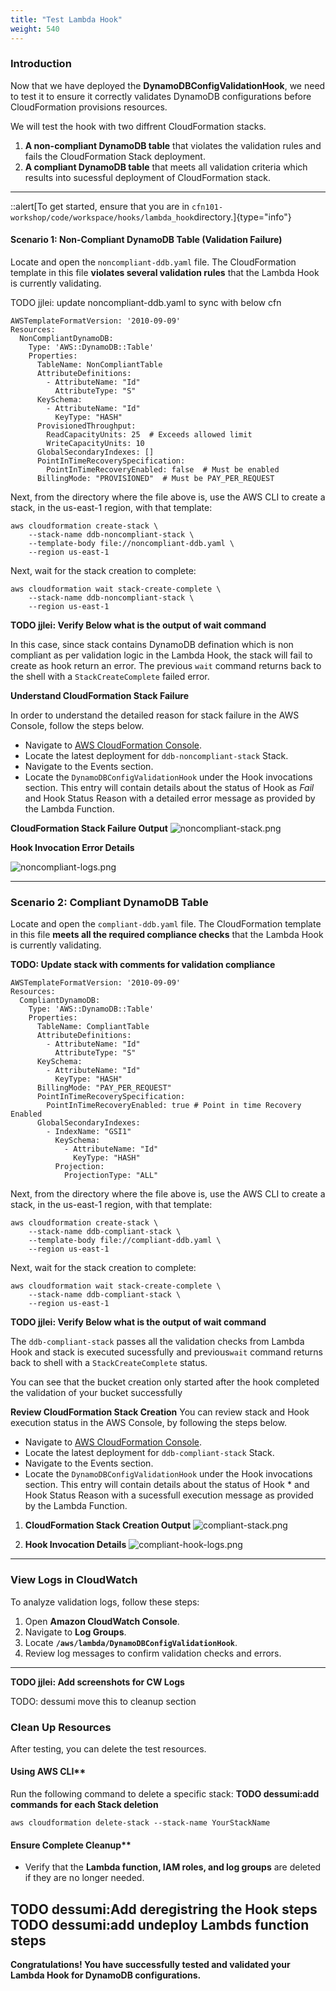 ```yaml
---
title: "Test Lambda Hook"
weight: 540
---
```

### **Introduction**

Now that we have deployed the **DynamoDBConfigValidationHook**, we need to test it to ensure it correctly validates DynamoDB configurations before CloudFormation provisions resources.

We will test the hook with two diffrent CloudFormation stacks.

1. **A non-compliant DynamoDB table** that violates the validation rules and fails the CloudFormation Stack deployment.
2. **A compliant DynamoDB table** that meets all validation criteria which results into sucessful deployment of CloudFormation stack.
---
::alert[To get started, ensure that you are in `cfn101-workshop/code/workspace/hooks/lambda_hook`directory.]{type="info"}

#### **Scenario 1: Non-Compliant DynamoDB Table (Validation Failure)**
Locate and open the `noncompliant-ddb.yaml` file.
The CloudFormation template in this file **violates several validation rules** that the Lambda Hook is currently validating.

TODO jjlei: update noncompliant-ddb.yaml to sync with below cfn
```
AWSTemplateFormatVersion: '2010-09-09'
Resources:
  NonCompliantDynamoDB:
    Type: 'AWS::DynamoDB::Table'
    Properties:
      TableName: NonCompliantTable
      AttributeDefinitions:
        - AttributeName: "Id"
          AttributeType: "S"
      KeySchema:
        - AttributeName: "Id"
          KeyType: "HASH"
      ProvisionedThroughput:
        ReadCapacityUnits: 25  # Exceeds allowed limit
        WriteCapacityUnits: 10
      GlobalSecondaryIndexes: []
      PointInTimeRecoverySpecification:
        PointInTimeRecoveryEnabled: false  # Must be enabled
      BillingMode: "PROVISIONED"  # Must be PAY_PER_REQUEST
```

Next, from the directory where the file above is, use the AWS CLI to create a stack, in the us-east-1 region, with that template:
```
aws cloudformation create-stack \
    --stack-name ddb-noncompliant-stack \
    --template-body file://noncompliant-ddb.yaml \
    --region us-east-1
```
Next, wait for the stack creation to complete:
```
aws cloudformation wait stack-create-complete \
    --stack-name ddb-noncompliant-stack \
    --region us-east-1
```
**TODO jjlei: Verify Below what is the output of wait command**

In this case, since stack contains DynamoDB defination which is non compliant as per validation logic in the Lambda Hook, the stack will fail to create as hook return an error. The previous `wait` command returns back to the shell with a `StackCreateComplete` failed error.

**Understand CloudFormation Stack Failure**

In order to understand the detailed reason for stack failure in the AWS Console, follow the steps below.
   - Navigate to [AWS CloudFormation Console](https://console.aws.amazon.com/cloudformation).
   - Locate the latest deployment for `ddb-noncompliant-stack` Stack.
   - Navigate to the Events section.
   - Locate the `DynamoDBConfigValidationHook` under the Hook invocations section. This entry will contain details about the status of Hook as *Fail* and Hook Status Reason with a detailed error message as provided by the Lambda Function.

  **CloudFormation Stack Failure Output**
   ![noncompliant-stack.png](/static/advanced/hook/hook-test-noncompliant-stack.png "Non-Compliant Stack Creation Failure")

  **Hook Invocation Error Details**

   ![noncompliant-logs.png](/static/advanced/hook/hook-test-noncompliant-stack-log.png "CloudFormation Hook Validation Failure Logs")

---

### **Scenario 2: Compliant DynamoDB Table**
Locate and open the `compliant-ddb.yaml` file.
The CloudFormation template in this file **meets all the required compliance checks** that the Lambda Hook is currently validating.

**TODO: Update stack with comments for validation compliance**

```
AWSTemplateFormatVersion: '2010-09-09'
Resources:
  CompliantDynamoDB:
    Type: 'AWS::DynamoDB::Table'
    Properties:
      TableName: CompliantTable
      AttributeDefinitions:
        - AttributeName: "Id"
          AttributeType: "S"
      KeySchema:
        - AttributeName: "Id"
          KeyType: "HASH"
      BillingMode: "PAY_PER_REQUEST"
      PointInTimeRecoverySpecification:
        PointInTimeRecoveryEnabled: true # Point in time Recovery Enabled
      GlobalSecondaryIndexes:
        - IndexName: "GSI1"
          KeySchema:
            - AttributeName: "Id"
              KeyType: "HASH"
          Projection:
            ProjectionType: "ALL"
```
Next, from the directory where the file above is, use the AWS CLI to create a stack, in the us-east-1 region, with that template:
```
aws cloudformation create-stack \
    --stack-name ddb-compliant-stack \
    --template-body file://compliant-ddb.yaml \
    --region us-east-1
```
Next, wait for the stack creation to complete:
```
aws cloudformation wait stack-create-complete \
    --stack-name ddb-compliant-stack \
    --region us-east-1
```
**TODO jjlei: Verify Below what is the output of wait command**

The `ddb-compliant-stack` passes all the validation checks from Lambda Hook and stack is executed sucessfully and previous`wait` command returns back to shell with a `StackCreateComplete` status.

You can see that the bucket creation only started after the hook completed the validation of your bucket successfully

**Review CloudFormation Stack Creation**
You can review stack and Hook execution status in the AWS Console, by following the steps below.
   - Navigate to [AWS CloudFormation Console](https://console.aws.amazon.com/cloudformation).
   - Locate the latest deployment for `ddb-compliant-stack` Stack.
   - Navigate to the Events section.
   - Locate the `DynamoDBConfigValidationHook` under the Hook invocations section. This entry will contain details about the status of Hook * and Hook Status Reason with a sucessfull execution message as provided by the Lambda Function.


1. **CloudFormation Stack Creation Output**
   ![compliant-stack.png](/static/advanced/hook/hook-test-compliant-stack.png "Compliant Stack Creation")

2. **Hook Invocation Details**
   ![compliant-hook-logs.png](/static/advanced/hook/hook-test-compliant-stack-log.png "Compliant Hook Logs")

---

### View Logs in CloudWatch

To analyze validation logs, follow these steps:

1. Open **Amazon CloudWatch Console**.
2. Navigate to **Log Groups**.
3. Locate **`/aws/lambda/DynamoDBConfigValidationHook`**.
4. Review log messages to confirm validation checks and errors.
---
**TODO jjlei: Add screenshots for CW Logs**

TODO: dessumi move this to cleanup section
### Clean Up Resources

After testing, you can delete the test resources.
#### Using AWS CLI**

Run the following command to delete a specific stack:
**TODO dessumi:add commands for each Stack deletion**
```
aws cloudformation delete-stack --stack-name YourStackName
```
#### Ensure Complete Cleanup**

- Verify that the **Lambda function, IAM roles, and log groups** are deleted if they are no longer needed.

**TODO dessumi:Add deregistring the Hook steps**
**TODO dessumi:add undeploy Lambds function steps**
---

**Congratulations! You have successfully tested and validated your Lambda Hook for DynamoDB configurations.**
